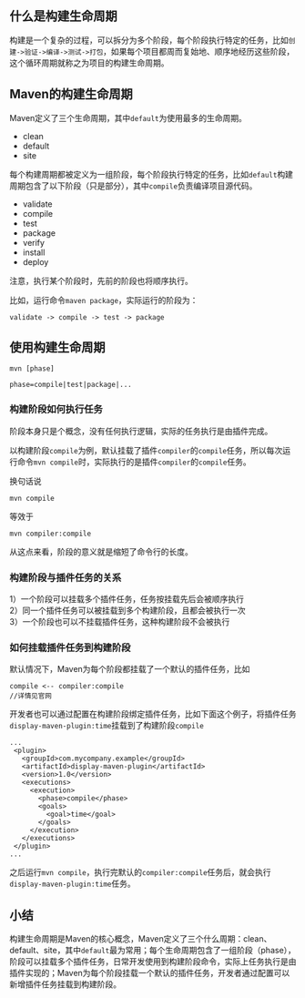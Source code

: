 ## 什么是构建生命周期
构建是一个复杂的过程，可以拆分为多个阶段，每个阶段执行特定的任务，比如`创建->验证->编译->测试->打包`，如果每个项目都周而复始地、顺序地经历这些阶段，这个循环周期就称之为项目的构建生命周期。

## Maven的构建生命周期
Maven定义了三个生命周期，其中`default`为使用最多的生命周期。
- clean
- default
- site

每个构建周期都被定义为一组阶段，每个阶段执行特定的任务，比如`default`构建周期包含了以下阶段（只是部分），其中`compile`负责编译项目源代码。
- validate
- compile
- test
- package
- verify
- install
- deploy

注意，执行某个阶段时，先前的阶段也将顺序执行。

比如，运行命令`maven package`，实际运行的阶段为：
```
validate -> compile -> test -> package
```

## 使用构建生命周期
```
mvn [phase]

phase=compile|test|package|...
```
### 构建阶段如何执行任务
阶段本身只是个概念，没有任何执行逻辑，实际的任务执行是由插件完成。

以构建阶段`compile`为例，默认挂载了插件`compiler`的`compile`任务，所以每次运行命令`mvn compile`时，实际执行的是插件`compiler`的`compile`任务。

换句话说
```
mvn compile
```
等效于
```
mvn compiler:compile
```
从这点来看，阶段的意义就是缩短了命令行的长度。

### 构建阶段与插件任务的关系
1）一个阶段可以挂载多个插件任务，任务按挂载先后会被顺序执行  
2）同一个插件任务可以被挂载到多个构建阶段，且都会被执行一次  
3）一个阶段也可以不挂载插件任务，这种构建阶段不会被执行

### 如何挂载插件任务到构建阶段
默认情况下，Maven为每个阶段都挂载了一个默认的插件任务，比如
```
compile <-- compiler:compile
//详情见官网
```

开发者也可以通过配置在构建阶段绑定插件任务，比如下面这个例子，将插件任务`display-maven-plugin:time`挂载到了构建阶段`compile`
```
...
 <plugin>
   <groupId>com.mycompany.example</groupId>
   <artifactId>display-maven-plugin</artifactId>
   <version>1.0</version>
   <executions>
     <execution>
       <phase>compile</phase>
       <goals>
         <goal>time</goal>
       </goals>
     </execution>
   </executions>
 </plugin>
...

```
之后运行`mvn compile`，执行完默认的`compiler:compile`任务后，就会执行`display-maven-plugin:time`任务。

## 小结
构建生命周期是Maven的核心概念，Maven定义了三个什么周期：clean、default、site，其中`default`最为常用；每个生命周期包含了一组阶段（phase），阶段可以挂载多个插件任务，日常开发使用到构建阶段命令，实际上任务执行是由插件实现的；Maven为每个阶段挂载一个默认的插件任务，开发者通过配置可以新增插件任务挂载到构建阶段。
